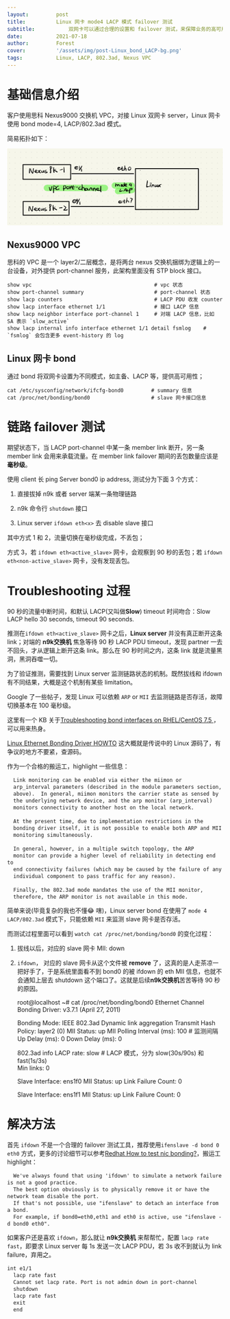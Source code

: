 ```yaml
---
layout:         post
title:          Linux 网卡 mode4 LACP 模式 failover 测试
subtitle:		    双网卡可以通过合理的设置和 failover 测试，来保障业务的高可用性。
date:           2021-07-18
author:         Forest
cover:          '/assets/img/post-Linux_bond_LACP-bg.png'
tags:           Linux, LACP, 802.3ad, Nexus VPC
---
```


# 基础信息介绍

客户使用思科 Nexus9000 交换机 VPC，对接 Linux 双网卡 server，Linux 网卡使用 bond mode=4, LACP/802.3ad 模式。

简易拓扑如下：

![](/assets/img/post-Linux_bond_LACP-topo.png)

## Nexus9000 VPC

思科的 VPC 是一个 layer2/二层概念，是将两台 nexus 交换机捆绑为逻辑上的一台设备，对外提供 port-channel 服务，此架构里面没有 STP block 接口。


    show vpc                                        # vpc 状态
    show port-channel summary                       # port-channel 状态
    show lacp counters                              # LACP PDU 收发 counter
    show lacp interface ethernet 1/1                # 接口 LACP 信息
    show lacp neighbor interface port-channel 1     # 对端 LACP 信息，比如 SA 表示 `slow_active`
    show lacp internal info interface ethernet 1/1 detail fsmlog    # `fsmlog` 会包含更多 event-history 的 log


## Linux 网卡 bond

通过 bond 将双网卡设置为不同模式，如主备、LACP 等，提供高可用性；


    cat /etc/sysconfig/network/ifcfg-bond0         # summary 信息
    cat /proc/net/bonding/bond0                    # slave 网卡接口信息

# 链路 failover 测试

期望状态下，当 LACP port-channel 中某一条 member link 断开，另一条 member link 会用来承载流量。在 member link failover 期间的丢包数量应该是**毫秒级**。

使用 client 长 ping Server bond0 ip address, 测试分为下面 3 个方式：

1. 直接拔掉 n9k 或者 server 端某一条物理链路

2. n9k 命令行 `shutdown` 接口

3. Linux server `ifdown eth<x>` 去 disable slave 接口

其中方式 1 和 2，流量切换在毫秒级完成，不丢包；

方式 3，若 `ifdown eth<active_slave>` 网卡，会观察到 90 秒的丢包；若 `ifdown eth<non-active_slave>` 网卡，没有发现丢包。

# Troubleshooting 过程

90 秒的流量中断时间，和默认 LACP(又叫做**Slow**) timeout 时间吻合：Slow LACP hello 30 seconds, timeout 90 seconds.

推测在`ifdown eth<active_slave>` 网卡之后，__Linux server__ 并没有真正断开这条 link；对端的 __n9k交换机__ 焦急等待 90 秒 LACP PDU timeout，发现 partner 一去不回头，才从逻辑上断开这条 link。那么在 90 秒时间之内，这条 link 就是流量黑洞，黑洞吞噬一切。

为了验证推测，需要找到 Linux server 监测链路状态的机制。既然拔线和 ifdown 有不同结果，大概是这个机制有某些 limitation。

Google 了一些帖子，发现 Linux 可以依赖 `ARP` or `MII` 去监测链路是否存活，故障切换基本在 100 毫秒级。

这里有一个 KB 关于[Troubleshooting bond interfaces on RHEL/CentOS 7.5 ](https://kb.juniper.net/InfoCenter/index?page=content&id=KB36182&cat=CONTRAIL&actp=LIST)，可以用来热身。

[Linux Ethernet Bonding Driver HOWTO](https://www.kernel.org/doc/Documentation/networking/bonding.txt) 这大概就是传说中的 Linux 源码了，有争议的地方不要紧，查源码。

作为一个合格的搬运工，highlight 一些信息：


      Link monitoring can be enabled via either the miimon or
      arp_interval parameters (described in the module parameters section,
      above).  In general, miimon monitors the carrier state as sensed by
      the underlying network device, and the arp monitor (arp_interval)
      monitors connectivity to another host on the local network.

      At the present time, due to implementation restrictions in the
      bonding driver itself, it is not possible to enable both ARP and MII
      monitoring simultaneously.

      In general, however, in a multiple switch topology, the ARP
      monitor can provide a higher level of reliability in detecting end to
      end connectivity failures (which may be caused by the failure of any
      individual component to pass traffic for any reason).

      Finally, the 802.3ad mode mandates the use of the MII monitor,
      therefore, the ARP monitor is not available in this mode.


简单来说(毕竟复杂的我也不懂😂 嗐)，Linux server bond 在使用了 `mode 4 LACP/802.3ad` 模式下，只能依赖 `MII` 来监测 slave 网卡是否存活。

而测试过程里面可以看到 `watch cat /proc/net/bonding/bond0` 的变化过程：

1. 拔线以后，对应的 slave 网卡 MII: down

2. `ifdown`， 对应的 slave 网卡从这个文件被 **remove** 了，这真的是人走茶凉一把好手了，于是系统里面看不到 bond0 的被 ifdown 的 eth<x> MII 信息，也就不会通知上层去 shutdown 这个端口了。这就是后续**n9k交换机**苦苦等待 90 秒的原因。


      root@localhost ~# cat /proc/net/bonding/bond0
      Ethernet Channel Bonding Driver: v3.7.1 (April 27, 2011)

      Bonding Mode: IEEE 802.3ad Dynamic link aggregation
      Transmit Hash Policy: layer2 (0)
      MII Status: up
      MII Polling Interval (ms): 100        # 监测间隔
      Up Delay (ms): 0
      Down Delay (ms): 0

      802.3ad info
      LACP rate: slow                      # LACP 模式，分为 slow(30s/90s) 和 fast(1s/3s)                    
      Min links: 0

      Slave Interface: ens1f0
      MII Status: up
      Link Failure Count: 0

      Slave Interface: ens1f1
      MII Status: up
      Link Failure Count: 0

# 解决方法

首先 `ifdown` 不是一个合理的 failover 测试工具，推荐使用`ifenslave -d bond 0 eth0` 方式，更多的讨论细节可以参考[Redhat How to test nic bonding?](https://access.redhat.com/discussions/669983)，搬运工 highlight：

      We've always found that using 'ifdown' to simulate a network failure is not a good practice.
      The best option obviously is to physically remove it or have the network team disable the port.
      If that's not possible, use "ifenslave" to detach an interface from a bond.
      For example, if bond0=eth0,eth1 and eth0 is active, use "ifenslave -d bond0 eth0".

如果客户还是喜欢 `ifdown`，那么就让 __n9k交换机__ 来帮帮忙，配置 `lacp rate fast`，即要求 Linux server 每 1s 发送一次 LACP PDU，若 3s 收不到就认为 link failure，弃用之。

    int e1/1
      lacp rate fast
      Cannot set lacp rate. Port is not admin down in port-channel
      shutdown
      lacp rate fast
      exit
      end
